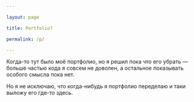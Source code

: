 ```yaml
---

layout: page

title: Portfolio?

permalink: /p/

---
```


Когда-то тут было моё портфолио, но я решил пока что его убрать — больше частью кода я совсем не доволен, а остальное показывать особого смысла пока нет.

Но я не исключаю, что когда-нибудь я портфолио переделаю и таки выложу его где-то здесь.
